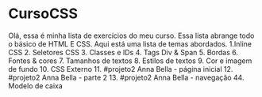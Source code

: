 # CursoCSS
 Olá, essa é minha lista de exercícios do meu curso. Essa lista abrange todo o básico de HTML E CSS.  Aqui está uma lista de temas abordados.
1.Inline CSS
2. Seletores CSS
3. Classes e IDs
4. Tags Div & Span
5. Bordas
6. Fontes & cores
7. Tamanhos de textos
8. Estilos de textos
9. Cor e imagem de fundo
10. CSS Externo
11. #projeto2 Anna Bella - página inicial
12. #projeto2 Anna Bella - parte 2
13. #projeto2 Anna Bella - navegação
44. Modelo de caixa
